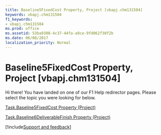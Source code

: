 ```yaml
---
title: Baseline5FixedCost Property, Project [vbapj.chm131504]
keywords: vbapj.chm131504
f1_keywords:
- vbapj.chm131504
ms.prod: office
ms.assetid: 53ba9308-4c37-44fa-a9ce-9fd062f30f2b
ms.date: 06/08/2017
localization_priority: Normal
---
```



# Baseline5FixedCost Property, Project [vbapj.chm131504]

Hi there! You have landed on one of our F1 Help redirector pages. Please select the topic you were looking for below.

[Task.Baseline5FixedCost Property (Project)](https://msdn.microsoft.com/library/59bade03-1fe6-7e4f-8bb9-3e11dc80f81c%28Office.15%29.aspx)

[Task.Baseline6DeliverableFinish Property (Project)](https://msdn.microsoft.com/library/b755893a-6481-4898-57a2-c8b989d2ff2b%28Office.15%29.aspx)

[!include[Support and feedback](~/includes/feedback-boilerplate.md)]